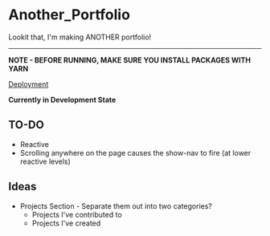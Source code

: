 # Another_Portfolio

Lookit that, I'm making ANOTHER portfolio!

---

**NOTE - BEFORE RUNNING, MAKE SURE YOU INSTALL PACKAGES WITH YARN**

[Deployment](https://tender-almeida-f2f859.netlify.com)

**Currently in Development State**

## TO-DO

- Reactive
- Scrolling anywhere on the page causes the show-nav to fire (at lower reactive levels)

## Ideas

- Projects Section - Separate them out into two categories?
  - Projects I've contributed to
  - Projects I've created
